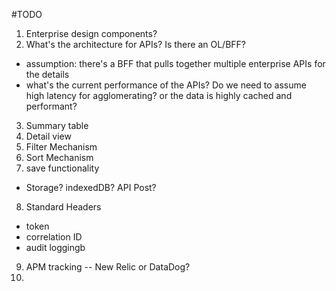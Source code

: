 #TODO

1. Enterprise design components?
2. What's the architecture for APIs? Is there an OL/BFF?

- assumption: there's a BFF that pulls together multiple enterprise APIs for the details
- what's the current performance of the APIs? Do we need to assume high latency for agglomerating? or the data is highly cached and performant?

3. Summary table
4. Detail view
5. Filter Mechanism
6. Sort Mechanism
7. save functionality

- Storage? indexedDB? API Post?

8. Standard Headers

- token
- correlation ID
- audit loggingb

9. APM tracking -- New Relic or DataDog?
10.
